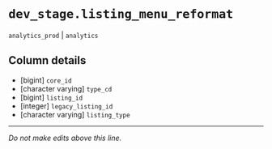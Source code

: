 # `dev_stage.listing_menu_reformat`
`analytics_prod` | `analytics`

## Column details
* [bigint]    `core_id`
* [character varying] `type_cd`
* [bigint]    `listing_id`
* [integer]   `legacy_listing_id`
* [character varying] `listing_type`

-------------------------------------------------------------------------------
*Do not make edits above this line.*
